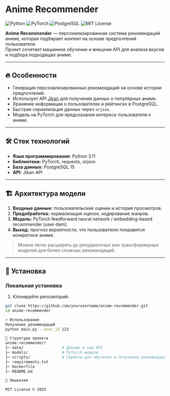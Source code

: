 # Anime Recommender

![Python](https://img.shields.io/badge/python-3.11-blue) ![PyTorch](https://img.shields.io/badge/pytorch-2.1-orange) ![PostgreSQL](https://img.shields.io/badge/postgresql-15-blue) ![MIT License](https://img.shields.io/badge/license-MIT-green)

**Anime Recommender** — персонализированная система рекомендаций аниме, которая подбирает контент на основе предпочтений пользователя.  
Проект сочетает машинное обучение и внешние API для анализа вкусов и подбора подходящих аниме.

---

## 🔥 Особенности

- Генерация персонализированных рекомендаций на основе истории предпочтений.  
- Использует API [Jikan](https://jikan.moe/) для получения данных о популярных аниме.  
- Хранение информации о пользователях и рейтингах в PostgreSQL.  
- Быстрая сериализация данных через `orjson`.  
- Модель на PyTorch для предсказания интереса пользователя к аниме.  

---

## 🛠 Стек технологий

- **Язык программирования:** Python 3.11  
- **Библиотеки:** PyTorch, requests, orjson  
- **База данных:** PostgreSQL 15  
- **API:** Jikan API  

---

## 🏗 Архитектура модели

1. **Входные данные:** пользовательские оценки и история просмотров.  
2. **Предобработка:** нормализация оценок, кодирование жанров.  
3. **Модель:** PyTorch feedforward neural network / embedding-based recommender (user-item).  
4. **Выход:** прогноз вероятности, что пользователю понравится конкретное аниме.  

> Можно легко расширять до рекуррентных или трансформерных моделей для более сложных рекомендаций.

---

## 🚀 Установка

### Локальная установка

1. Клонируйте репозиторий:

```bash
git clone https://github.com/yourusername/anime-recommender.git
cd anime-recommender

⚡ Использование
Получение рекомендаций
python main.py --user_id 123

📂 Структура проекта
anime-recommender/
├─ data/                 # Данные и кеш API
├─ models/               # PyTorch модели
├─ scripts/              # Скрипты для обучения и получения рекомендаций
├─ requirements.txt
├─ Dockerfile
├─ README.md

📜 Лицензия

MIT License © 2025
